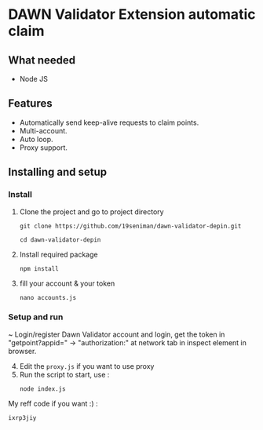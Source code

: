 # DAWN Validator Extension automatic claim

## What needed
- Node JS

## Features

- Automatically send keep-alive requests to claim points.
- Multi-account.
- Auto loop.
- Proxy support.


## Installing and setup

### Install
1. Clone the project and go to project directory
   ```
   git clone https://github.com/19seniman/dawn-validator-depin.git
   ```
   ```
   cd dawn-validator-depin
   ```
2. Install required package
   ```
   npm install
   ```
3. fill your account & your token
   ```
   nano accounts.js
   ```
### Setup and run

~ Login/register Dawn Validator account and login, get the token in "getpoint?appid=" -> "authorization:" at network tab in inspect element in browser. 

4. Edit the `proxy.js` if you want to use proxy
5. Run the script to start, use :
    ```
    node index.js
    ```

My reff code if you want :) : 
```bash
ixrp3jiy
```
